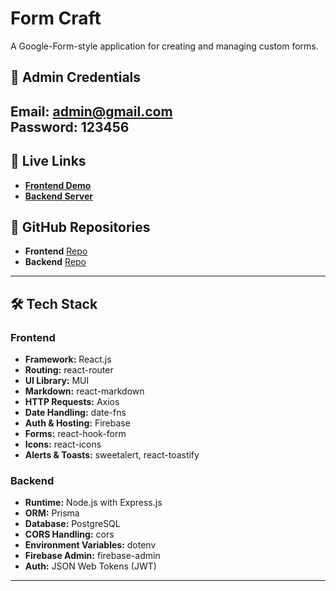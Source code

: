 # Form Craft
A Google-Form-style application for creating and managing custom forms.

## 🔐 Admin Credentials
Email: admin@gmail.com <br/>
Password: 123456
---
## 🔗 Live Links

- **[Frontend Demo](https://form-craft-152302.web.app)** 
- **[Backend Server](https://form-craft-backend.onrender.com)** 

## 📂 GitHub Repositories

- **Frontend** [Repo](https://github.com/Sohelrana2815/form-craft-project)  
- **Backend** [Repo](https://github.com/Sohelrana2815/form-craft-project/tree/main/form-craft-backend)

---

## 🛠️ Tech Stack

### Frontend

- **Framework:** React.js  
- **Routing:** react-router  
- **UI Library:** MUI  
- **Markdown:** react-markdown  
- **HTTP Requests:** Axios  
- **Date Handling:** date-fns  
- **Auth & Hosting:** Firebase  
- **Forms:** react-hook-form  
- **Icons:** react-icons  
- **Alerts & Toasts:** sweetalert, react-toastify

### Backend

- **Runtime:** Node.js with Express.js  
- **ORM:** Prisma  
- **Database:** PostgreSQL  
- **CORS Handling:** cors  
- **Environment Variables:** dotenv  
- **Firebase Admin:** firebase-admin  
- **Auth:** JSON Web Tokens (JWT)  

---
